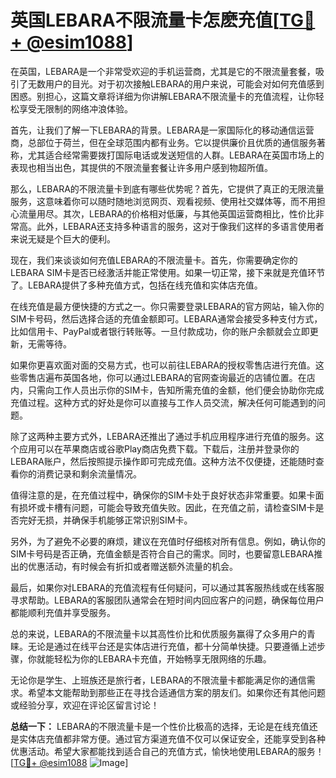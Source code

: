 # 英国LEBARA不限流量卡怎麽充值[[TG💪+ @esim1088](https://t.me/s/esim1088)]

在英国，LEBARA是一个非常受欢迎的手机运营商，尤其是它的不限流量套餐，吸引了无数用户的目光。对于初次接触LEBARA的用户来说，可能会对如何充值感到困惑。别担心，这篇文章将详细为你讲解LEBARA不限流量卡的充值流程，让你轻松享受无限制的网络冲浪体验。

首先，让我们了解一下LEBARA的背景。LEBARA是一家国际化的移动通信运营商，总部位于荷兰，但在全球范围内都有业务。它以提供廉价且优质的通信服务著称，尤其适合经常需要拨打国际电话或发送短信的人群。LEBARA在英国市场上的表现也相当出色，其提供的不限流量套餐让许多用户感到物超所值。

那么，LEBARA的不限流量卡到底有哪些优势呢？首先，它提供了真正的无限流量服务，这意味着你可以随时随地浏览网页、观看视频、使用社交媒体等，而不用担心流量用尽。其次，LEBARA的价格相对低廉，与其他英国运营商相比，性价比非常高。此外，LEBARA还支持多种语言的服务，这对于像我们这样的多语言使用者来说无疑是个巨大的便利。

现在，我们来谈谈如何充值LEBARA的不限流量卡。首先，你需要确定你的LEBARA SIM卡是否已经激活并能正常使用。如果一切正常，接下来就是充值环节了。LEBARA提供了多种充值方式，包括在线充值和实体店充值。

在线充值是最方便快捷的方式之一。你只需要登录LEBARA的官方网站，输入你的SIM卡号码，然后选择合适的充值金额即可。LEBARA通常会接受多种支付方式，比如信用卡、PayPal或者银行转账等。一旦付款成功，你的账户余额就会立即更新，无需等待。

如果你更喜欢面对面的交易方式，也可以前往LEBARA的授权零售店进行充值。这些零售店遍布英国各地，你可以通过LEBARA的官网查询最近的店铺位置。在店内，只需向工作人员出示你的SIM卡，告知所需充值的金额，他们便会协助你完成充值过程。这种方式的好处是你可以直接与工作人员交流，解决任何可能遇到的问题。

除了这两种主要方式外，LEBARA还推出了通过手机应用程序进行充值的服务。这个应用可以在苹果商店或谷歌Play商店免费下载。下载后，注册并登录你的LEBARA账户，然后按照提示操作即可完成充值。这种方法不仅便捷，还能随时查看你的消费记录和剩余流量情况。

值得注意的是，在充值过程中，确保你的SIM卡处于良好状态非常重要。如果卡面有损坏或卡槽有问题，可能会导致充值失败。因此，在充值之前，请检查SIM卡是否完好无损，并确保手机能够正常识别SIM卡。

另外，为了避免不必要的麻烦，建议在充值时仔细核对所有信息。例如，确认你的SIM卡号码是否正确，充值金额是否符合自己的需求。同时，也要留意LEBARA推出的优惠活动，有时候会有折扣或者赠送额外流量的机会。

最后，如果你对LEBARA的充值流程有任何疑问，可以通过其客服热线或在线客服寻求帮助。LEBARA的客服团队通常会在短时间内回应客户的问题，确保每位用户都能顺利充值并享受服务。

总的来说，LEBARA的不限流量卡以其高性价比和优质服务赢得了众多用户的青睐。无论是通过在线平台还是实体店进行充值，都十分简单快捷。只要遵循上述步骤，你就能轻松为你的LEBARA卡充值，开始畅享无限网络的乐趣。

无论你是学生、上班族还是旅行者，LEBARA的不限流量卡都能满足你的通信需求。希望本文能帮助到那些正在寻找合适通信方案的朋友们。如果你还有其他问题或经验分享，欢迎在评论区留言讨论！

**总结一下：** LEBARA的不限流量卡是一个性价比极高的选择，无论是在线充值还是实体店充值都非常方便。通过官方渠道充值不仅可以保证安全，还能享受到各种优惠活动。希望大家都能找到适合自己的充值方式，愉快地使用LEBARA的服务！[[TG💪+ @esim1088](https://t.me/s/esim1088) ![Image](https://i.postimg.cc/4NQfJmqS/Snipaste-2025-05-13-00-14-12.png)]